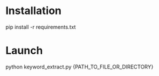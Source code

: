 # Installation
pip install -r requirements.txt

# Launch
python keyword_extract.py {PATH_TO_FILE_OR_DIRECTORY}